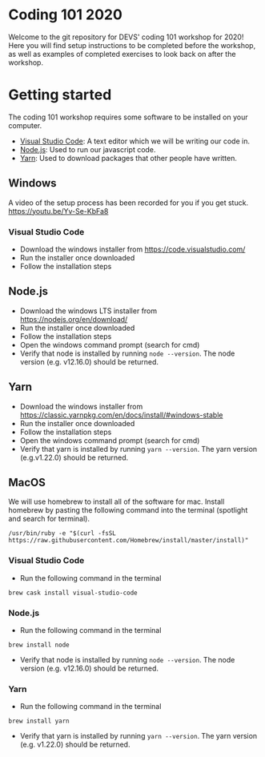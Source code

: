 # Coding 101 2020
Welcome to the git repository for DEVS' coding 101 workshop for 2020! Here you will find setup instructions to be completed before the workshop, as well as examples of completed exercises to look back on after the workshop.

# Getting started
The coding 101 workshop requires some software to be installed on your computer.
- [Visual Studio Code](https://code.visualstudio.com/): A text editor which we will be writing our code in.
- [Node.js](https://nodejs.org/en/): Used to run our javascript code.
- [Yarn](https://classic.yarnpkg.com/en/docs/install/): Used to download packages that other people have written.

## Windows
A video of the setup process has been recorded for you if you get stuck. https://youtu.be/Yv-Se-KbFa8

### Visual Studio Code
- Download the windows installer from https://code.visualstudio.com/
- Run the installer once downloaded
- Follow the installation steps

## Node.js
- Download the windows LTS installer from https://nodejs.org/en/download/
- Run the installer once downloaded
- Follow the installation steps
- Open the windows command prompt (search for cmd)
- Verify that node is installed by running `node --version`. The node version (e.g. v12.16.0) should be returned.

## Yarn
- Download the windows installer from https://classic.yarnpkg.com/en/docs/install/#windows-stable
- Run the installer once downloaded
- Follow the installation steps
- Open the windows command prompt (search for cmd)
- Verify that yarn is installed by running `yarn --version`. The yarn version (e.g.v1.22.0) should be returned.

## MacOS
We will use homebrew to install all of the software for mac. Install homebrew by pasting the following command into the terminal (spotlight and search for terminal).
```
/usr/bin/ruby -e "$(curl -fsSL https://raw.githubusercontent.com/Homebrew/install/master/install)"
```

### Visual Studio Code
- Run the following command in the terminal
```
brew cask install visual-studio-code
```

### Node.js
- Run the following command in the terminal
```
brew install node
```
- Verify that node is installed by running `node --version`. The node version (e.g. v12.16.0) should be returned.

### Yarn
- Run the following command in the terminal
```
brew install yarn
```
- Verify that yarn is installed by running `yarn --version`. The yarn version (e.g. v1.22.0) should be returned.
